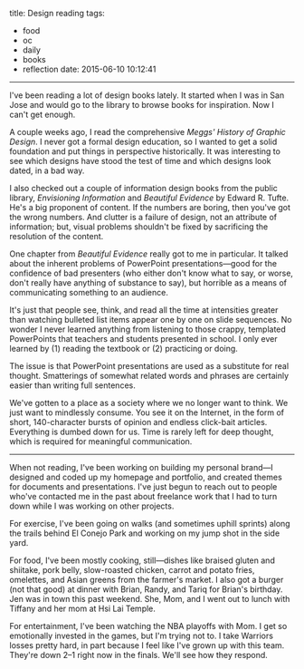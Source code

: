 title: Design reading
tags:
  - food
  - oc
  - daily
  - books
  - reflection
date: 2015-06-10 10:12:41
---

I've been reading a lot of design books lately. It started when I was in San Jose and would go to the library to browse books for inspiration. Now I can't get enough.

A couple weeks ago, I read the comprehensive *Meggs' History of Graphic Design*. I never got a formal design education, so I wanted to get a solid foundation and put things in perspective historically. It was interesting to see which designs have stood the test of time and which designs look dated, in a bad way.

I also checked out a couple of information design books from the public library, *Envisioning Information* and *Beautiful Evidence* by Edward R. Tufte. He's a big proponent of content. If the numbers are boring, then you've got the wrong numbers. And clutter is a failure of design, not an attribute of information; but, visual problems shouldn't be fixed by sacrificing the resolution of the content.

One chapter from *Beautiful Evidence* really got to me in particular. It talked about the inherent problems of PowerPoint presentations—good for the confidence of bad presenters (who either don't know what to say, or worse, don't really have anything of substance to say), but horrible as a means of communicating something to an audience.

It's just that people see, think, and read all the time at intensities greater than watching bulleted list items appear one by one on slide sequences. No wonder I never learned anything from listening to those crappy, templated PowerPoints that teachers and students presented in school. I only ever learned by (1) reading the textbook or (2) practicing or doing.

The issue is that PowerPoint presentations are used as a substitute for real thought. Smatterings of somewhat related words and phrases are certainly easier than writing full sentences.

We've gotten to a place as a society where we no longer want to think. We just want to mindlessly consume. You see it on the Internet, in the form of short, 140-character bursts of opinion and endless click-bait articles. Everything is dumbed down for us. Time is rarely left for deep thought, which is required for meaningful communication.

---
When not reading, I've been working on building my personal brand—I designed and coded up my homepage and portfolio, and created themes for documents and presentations. I've just begun to reach out to people who've contacted me in the past about freelance work that I had to turn down while I was working on other projects.

For exercise, I've been going on walks (and sometimes uphill sprints) along the trails behind El Conejo Park and working on my jump shot in the side yard.

For food, I've been mostly cooking, still—dishes like braised gluten and shiitake, pork belly, slow-roasted chicken, carrot and potato fries, omelettes, and Asian greens from the farmer's market. I also got a burger (not that good) at dinner with Brian, Randy, and Tariq for Brian's birthday. Jen was in town this past weekend. She, Mom, and I went out to lunch with Tiffany and her mom at Hsi Lai Temple.

For entertainment, I've been watching the NBA playoffs with Mom. I get so emotionally invested in the games, but I'm trying not to. I take Warriors losses pretty hard, in part because I feel like I've grown up with this team. They're down 2–1 right now in the finals. We'll see how they respond.
